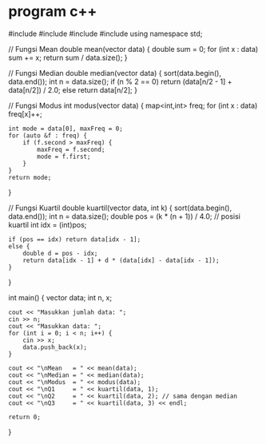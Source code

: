 # program c++
#include <iostream>
#include <vector>
#include <algorithm>
#include <map>
using namespace std;

// Fungsi Mean
double mean(vector<int> data) {
    double sum = 0;
    for (int x : data) sum += x;
    return sum / data.size();
}

// Fungsi Median
double median(vector<int> data) {
    sort(data.begin(), data.end());
    int n = data.size();
    if (n % 2 == 0)
        return (data[n/2 - 1] + data[n/2]) / 2.0;
    else
        return data[n/2];
}

// Fungsi Modus
int modus(vector<int> data) {
    map<int,int> freq;
    for (int x : data) freq[x]++;

    int mode = data[0], maxFreq = 0;
    for (auto &f : freq) {
        if (f.second > maxFreq) {
            maxFreq = f.second;
            mode = f.first;
        }
    }
    return mode;
}

// Fungsi Kuartil
double kuartil(vector<int> data, int k) {
    sort(data.begin(), data.end());
    int n = data.size();
    double pos = (k * (n + 1)) / 4.0; // posisi kuartil
    int idx = (int)pos;

    if (pos == idx) return data[idx - 1];
    else {
        double d = pos - idx;
        return data[idx - 1] + d * (data[idx] - data[idx - 1]);
    }
}

int main() {
    vector<int> data;
    int n, x;

    cout << "Masukkan jumlah data: ";
    cin >> n;
    cout << "Masukkan data: ";
    for (int i = 0; i < n; i++) {
        cin >> x;
        data.push_back(x);
    }

    cout << "\nMean   = " << mean(data);
    cout << "\nMedian = " << median(data);
    cout << "\nModus  = " << modus(data);
    cout << "\nQ1     = " << kuartil(data, 1);
    cout << "\nQ2     = " << kuartil(data, 2); // sama dengan median
    cout << "\nQ3     = " << kuartil(data, 3) << endl;

    return 0;
}
